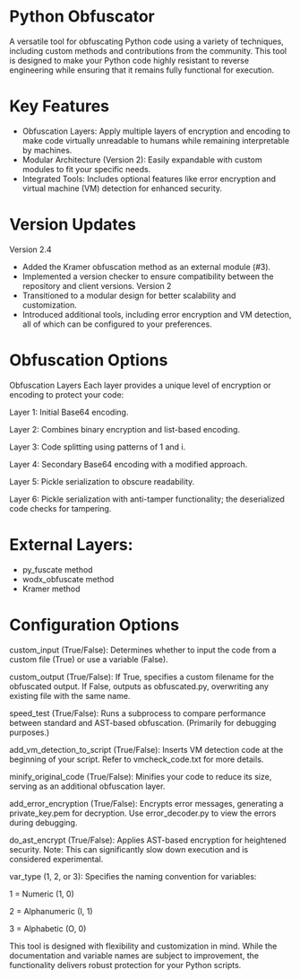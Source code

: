 # Python Obfuscator

A versatile tool for obfuscating Python code using a variety of techniques, including custom methods and contributions from the community. This tool is designed to make your Python code highly resistant to reverse engineering while ensuring that it remains fully functional for execution.

# Key Features

- Obfuscation Layers: Apply multiple layers of encryption and encoding to make code virtually unreadable to humans while remaining interpretable by machines.
- Modular Architecture (Version 2): Easily expandable with custom modules to fit your specific needs.
- Integrated Tools: Includes optional features like error encryption and virtual machine (VM) detection for enhanced security.

# Version Updates
Version 2.4
- Added the Kramer obfuscation method as an external module (#3).
- Implemented a version checker to ensure compatibility between the repository and client versions.
Version 2
- Transitioned to a modular design for better scalability and customization.
- Introduced additional tools, including error encryption and VM detection, all of which can be configured to your preferences.

# Obfuscation Options
Obfuscation Layers
Each layer provides a unique level of encryption or encoding to protect your code:

Layer 1: Initial Base64 encoding.

Layer 2: Combines binary encryption and list-based encoding.

Layer 3: Code splitting using patterns of 1 and i.

Layer 4: Secondary Base64 encoding with a modified approach.

Layer 5: Pickle serialization to obscure readability.

Layer 6: Pickle serialization with anti-tamper functionality; the deserialized code checks for tampering.

# External Layers:

- py_fuscate method
- wodx_obfuscate method
- Kramer method

# Configuration Options

custom_input (True/False): Determines whether to input the code from a custom file (True) or use a variable (False).

custom_output (True/False): If True, specifies a custom filename for the obfuscated output. If False, outputs as obfuscated.py, overwriting any existing file with the same name.

speed_test (True/False): Runs a subprocess to compare performance between standard and AST-based obfuscation. (Primarily for debugging purposes.)

add_vm_detection_to_script (True/False): Inserts VM detection code at the beginning of your script. Refer to vmcheck_code.txt for more details.

minify_original_code (True/False): Minifies your code to reduce its size, serving as an additional obfuscation layer.

add_error_encryption (True/False): Encrypts error messages, generating a private_key.pem for decryption. Use error_decoder.py to view the errors during debugging.

do_ast_encrypt (True/False): Applies AST-based encryption for heightened security. Note: This can significantly slow down execution and is considered experimental.

var_type (1, 2, or 3): Specifies the naming convention for variables:

1 = Numeric (1, 0)

2 = Alphanumeric (I, 1)

3 = Alphabetic (O, 0)

This tool is designed with flexibility and customization in mind. While the documentation and variable names are subject to improvement, the functionality delivers robust protection for your Python scripts.

